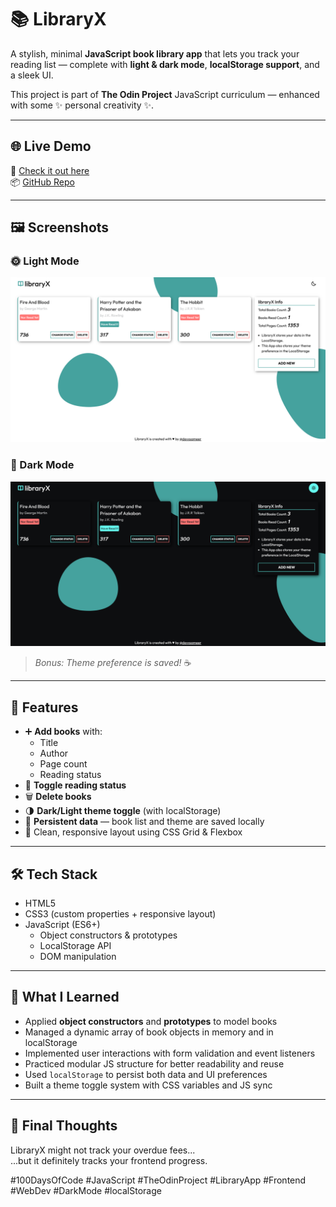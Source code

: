 # 📚 LibraryX

A stylish, minimal **JavaScript book library app** that lets you track your reading list — complete with **light & dark mode**, **localStorage support**, and a sleek UI.

This project is part of **The Odin Project** JavaScript curriculum — enhanced with some ✨ personal creativity ✨.

---

## 🌐 Live Demo

🔗 [Check it out here](https://devxsameer.github.io/libraryx/)  
📦 [GitHub Repo](https://github.com/devxsameer/libraryx)

---

## 🖼️ Screenshots

### 🌞 Light Mode

![LibraryX Light Mode Screenshot](./images/screenshotlight.png)

### 🌙 Dark Mode

![LibraryX Dark Mode Screenshot](./images/screenshot.png)

> _Bonus: Theme preference is saved!_ ☕️

---

## 🧩 Features

- ➕ **Add books** with:
  - Title
  - Author
  - Page count
  - Reading status
- 🔁 **Toggle reading status**
- 🗑️ **Delete books**
- 🌗 **Dark/Light theme toggle** (with localStorage)
- 💾 **Persistent data** — book list and theme are saved locally
- 🧼 Clean, responsive layout using CSS Grid & Flexbox

---

## 🛠️ Tech Stack

- HTML5
- CSS3 (custom properties + responsive layout)
- JavaScript (ES6+)
  - Object constructors & prototypes
  - LocalStorage API
  - DOM manipulation

---

## 🧠 What I Learned

- Applied **object constructors** and **prototypes** to model books
- Managed a dynamic array of book objects in memory and in localStorage
- Implemented user interactions with form validation and event listeners
- Practiced modular JS structure for better readability and reuse
- Used `localStorage` to persist both data and UI preferences
- Built a theme toggle system with CSS variables and JS sync

---

## 💬 Final Thoughts

LibraryX might not track your overdue fees...  
...but it definitely tracks your frontend progress.

#100DaysOfCode #JavaScript #TheOdinProject #LibraryApp #Frontend #WebDev #DarkMode #localStorage
